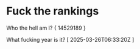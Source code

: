 # Fuck the rankings

Who the hell am I?
{ 14529189 }

What fucking year is it?
[ 2025-03-26T06:33:20Z ]
